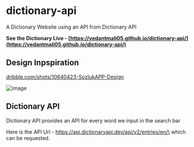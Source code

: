 # dictionary-api
A Dictionary Website using an API from Dictionary API

**See the Dictionary Live - [https://vedantmali05.github.io/dictionary-api/](https://vedantmali05.github.io/dictionary-api/)**

## Design Inpspiration
[dribble.com/shots/10640423-SozlukAPP-Design](https://dribbble.com/shots/10640423-SozlukAPP-Design/attachments/2371172?mode=media)

![image](https://cdn.dribbble.com/users/581904/screenshots/10640423/media/b5ee996beffac603ddbe26488ec6aede.png)

## Dictionary API

Dictionary API provides an API for every word we input in the search bar

Here is the API Url - https://api.dictionaryapi.dev/api/v2/entries/en/\<word> which can be requested.